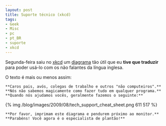 ```yaml
---
layout: post
title: Suporte técnico (xkcd)
tags:
- Geek
- Misc
- pc
- pt_BR
- suporte
- xkcd
---
```


Segunda-feira saiu no [xkcd](http://xkcd.com) um [diagrama](http://xkcd.com/627/) tão útil que eu **tive que traduzir** para poder usá-lo com os não falantes da língua inglesa.

O texto é mais ou menos assim:

    **Caros pais, avós, colegas de trabalho e outros "não computeiros".**
    **Nós não sabemos magicamente como fazer tudo em qualquer programa.**
    **Quando nós ajudamos vocês, geralmente fazemos o seguinte:**

{% img /blog/images/2009/08/tech_support_cheat_sheet.png 611 517 %}

    **Por favor, imprimam este diagrama e pendurem próximo ao monitor.**
    **Parabéns! Você agora é o especialista de plantão!**

